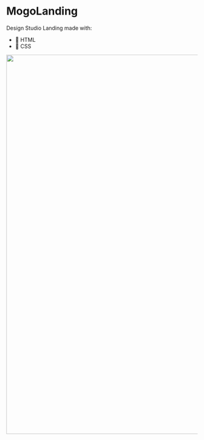 # MogoLanding
Design Studio Landing made with:</br>
* :space_invader: HTML
* :ghost: CSS
<img style="width: 1000px" src="./MogoLanding.png" />
